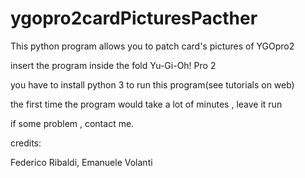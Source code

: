# ygopro2cardPicturesPacther
This python program allows you to patch card's pictures of YGOpro2

insert the program inside the fold Yu-Gi-Oh! Pro 2

you have to install python 3 to run this program(see tutorials on web)

the first time the program would take a lot of minutes , leave it run

if some problem , contact me.

credits: 

Federico Ribaldi,
Emanuele Volanti
